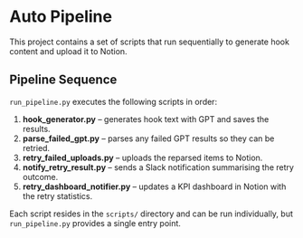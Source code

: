 # Auto Pipeline

This project contains a set of scripts that run sequentially to generate hook content and upload it to Notion.

## Pipeline Sequence

`run_pipeline.py` executes the following scripts in order:

1. **hook_generator.py** – generates hook text with GPT and saves the results.
2. **parse_failed_gpt.py** – parses any failed GPT results so they can be retried.
3. **retry_failed_uploads.py** – uploads the reparsed items to Notion.
4. **notify_retry_result.py** – sends a Slack notification summarising the retry outcome.
5. **retry_dashboard_notifier.py** – updates a KPI dashboard in Notion with the retry statistics.

Each script resides in the `scripts/` directory and can be run individually, but `run_pipeline.py` provides a single entry point.
